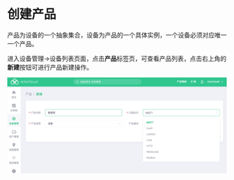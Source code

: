 # 创建产品

产品为设备的一个抽象集合，设备为产品的一个具体实例，一个设备必须对应唯一一个产品。

进入设备管理->设备列表页面，点击**产品**标签页，可查看产品列表，点击右上角的**新建**按钮可进行产品新建操作。

![](_assets/product_create.png)

